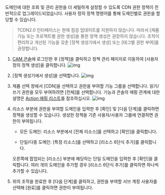 도메인에 대한 조회 및 관리 권한을 더 세밀하게 설정할 수 있도록 CDN 권한 정책이 전반적으로 업그레이드되었습니다. 사용자 정의 정책 명령어를 통해 도메인별로 권한을 할당할 수 있습니다.	

>?CDN2.0 인터페이스는 현재 점검 업데이트를 지원하지 않습니다. 따라서 [제품 기능 또는 프로젝트별 권한 생성]을 통한 정책 생성은 권장하지 않습니다. 조작이 편리하고 개선된 기능을 갖춘 [정책 생성기에서 생성] 또는 [태그별 권한 부여]를 권장합니다.

1. [CAM 콘솔](https://console.cloud.tencent.com/cam/overview)에 로그인한 후 [정책]을 클릭하고 정책 관리 페이지로 이동하여 [사용자 정의 정책 생성]을 클릭합니다.
![img](https://main.qcloudimg.com/raw/b986334f0d3acde5eb9526fe01d669bb.png)

2. [정책 생성기에서 생성]을 선택합니다.
![img](https://main.qcloudimg.com/raw/55a2e3b5b0011b2a8e520df6fc37ff57.png)

3. 제품 선택 창에서 [CDN]을 선택하고 권한을 부여할 기능 그룹을 선택합니다. 읽기/쓰기 권한을 모두 부여하려면 [전체]를 선택합니다. 기능과 콘솔의 매핑 관계에 대한 설명은 [Action 매핑 리스트](https://intl.cloud.tencent.com/document/product/228/35229)를 참조하십시오.
![img](https://main.qcloudimg.com/raw/43b88d53d2beb2b2c167a4a732dc6ded.png)

4. 리소스 부분에 권한을 부여할 도메인을 입력한 후 [확인] 및 [다음 단계]를 클릭하면 정책을 생성할 수 있습니다. 생성한 정책을 기존 사용자/사용자 그룹에 연결하면 권한이 부여됩니다.
	- 모든 도메인: 리소스 부분에서 [전체 리소스]를 선택하고 [확인]을 클릭합니다.

	- 단일/다중 도메인: [특정 리소스]를 선택하고 [리소스 6단식 추가]를 클릭합니다.

	오른쪽에 팝업되는 [리소스] 부분에 해당하는 단일 도메인을 입력한 후 [확인]을 클릭합니다. 여러 개의 도메인을 추가할 경우 [리소스 6단식 추가]를 클릭하면 하나씩 추가할 수 있습니다.


5. 위의 조작을 완료한 후 [다음 단계]를 클릭하고, 권한을 부여할 서브 계정 사용자를 선택해 [완료]를 클릭하면 권한이 부여됩니다.

